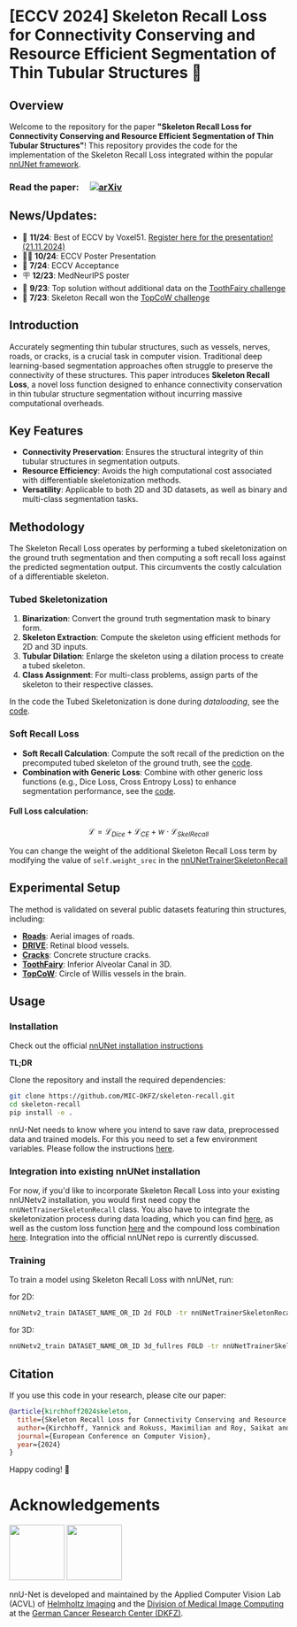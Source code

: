 # [ECCV 2024] Skeleton Recall Loss for Connectivity Conserving and Resource Efficient Segmentation of Thin Tubular Structures 🩻

## Overview

Welcome to the repository for the paper **"Skeleton Recall Loss for Connectivity Conserving and Resource Efficient Segmentation of Thin Tubular Structures"**! This repository provides the code for the implementation of the Skeleton Recall Loss integrated within the popular [nnUNet framework](https://github.com/MIC-DKFZ/nnUNet).

### Read the paper: &nbsp; &nbsp;   [![arXiv](https://img.shields.io/badge/arXiv-2404.03010-B31B1B.svg)](https://arxiv.org/abs/2404.03010) 

## News/Updates:

- 📣 **11/24**: Best of ECCV by Voxel51. [Register here for the presentation! (21.11.2024)](https://voxel51.com/computer-vision-events/eccv-2024-redux-day-3-nov-21-2024/)
- 👨‍🏫 **10/24**: ECCV Poster Presentation
- 📄 **7/24**: ECCV Acceptance
- 🪧 **12/23**: MedNeurIPS poster
- 🥇 **9/23**: Top solution without additional data on the [ToothFairy challenge](https://toothfairy.grand-challenge.org/)
- 🥇 **7/23**: Skeleton Recall won the [TopCoW challenge](https://topcow23.grand-challenge.org/)

## Introduction
Accurately segmenting thin tubular structures, such as vessels, nerves, roads, or cracks, is a crucial task in computer vision. Traditional deep learning-based segmentation approaches often struggle to preserve the connectivity of these structures. This paper introduces **Skeleton Recall Loss**, a novel loss function designed to enhance connectivity conservation in thin tubular structure segmentation without incurring massive computational overheads.

## Key Features
- **Connectivity Preservation**: Ensures the structural integrity of thin tubular structures in segmentation outputs.
- **Resource Efficiency**: Avoids the high computational cost associated with differentiable skeletonization methods.
- **Versatility**: Applicable to both 2D and 3D datasets, as well as binary and multi-class segmentation tasks.

## Methodology
The Skeleton Recall Loss operates by performing a tubed skeletonization on the ground truth segmentation and then computing a soft recall loss against the predicted segmentation output. This circumvents the costly calculation of a differentiable skeleton.

### Tubed Skeletonization
1. **Binarization**: Convert the ground truth segmentation mask to binary form.
2. **Skeleton Extraction**: Compute the skeleton using efficient methods for 2D and 3D inputs.
3. **Tubular Dilation**: Enlarge the skeleton using a dilation process to create a tubed skeleton.
4. **Class Assignment**: For multi-class problems, assign parts of the skeleton to their respective classes.

In the code the Tubed Skeletonization is done during *dataloading*, see the [code](nnunetv2/training/data_augmentation/custom_transforms/skeletonization.py).

### Soft Recall Loss
- **Soft Recall Calculation**: Compute the soft recall of the prediction on the precomputed tubed skeleton of the ground truth, see the [code](nnunetv2/training/loss/dice.py).
- **Combination with Generic Loss**: Combine with other generic loss functions (e.g., Dice Loss, Cross Entropy Loss) to enhance segmentation performance,  see the [code](nnunetv2/training/loss/compound_losses.py).

#### Full Loss calculation:

```math
\mathcal{L} = \mathcal{L}_{Dice} + \mathcal{L}_{CE} + w \cdot \mathcal{L}_{SkelRecall}
```

You can change the weight of the additional Skeleton Recall Loss term by modifying the value of  `self.weight_srec`  in the [nnUNetTrainerSkeletonRecall](nnunetv2/training/nnUNetTrainer/variants/loss/nnUNetTrainerSkeletonRecall.py)

## Experimental Setup
The method is validated on several public datasets featuring thin structures, including:
- [**Roads**](https://www.kaggle.com/datasets/balraj98/massachusetts-roads-dataset): Aerial images of roads.
- [**DRIVE**](https://drive.grand-challenge.org/): Retinal blood vessels.
- [**Cracks**](https://zenodo.org/records/8215100): Concrete structure cracks.
- [**ToothFairy**](https://toothfairy.grand-challenge.org/): Inferior Alveolar Canal in 3D.
- [**TopCoW**](https://topcow23.grand-challenge.org/): Circle of Willis vessels in the brain.

## Usage
### Installation

Check out the official [nnUNet installation instructions](https://github.com/MIC-DKFZ/nnUNet/blob/master/documentation/installation_instructions.md)

**TL;DR**

Clone the repository and install the required dependencies:
```bash
git clone https://github.com/MIC-DKFZ/skeleton-recall.git
cd skeleton-recall
pip install -e .
```
nnU-Net needs to know where you intend to save raw data, preprocessed data and trained models. For this you need to set a few environment variables. Please follow the instructions [here](https://github.com/MIC-DKFZ/nnUNet/blob/master/documentation/setting_up_paths.md).


### Integration into existing nnUNet installation

For now, if you'd like to incorporate Skeleton Recall Loss into your existing nnUNetv2 installation, you would first need copy the `nnUNetTrainerSkeletonRecall` class. You also have to integrate the skeletonization process during data loading, which you can find [here](https://github.com/MIC-DKFZ/Skeleton-Recall/blob/master/nnunetv2/training/data_augmentation/custom_transforms/skeletonization.py), as well as the custom loss function [here](https://github.com/MIC-DKFZ/Skeleton-Recall/blob/a01254d063a1c8f6de9de5ec82cf8d6e40eb651b/nnunetv2/training/loss/dice.py#L122) and the compound loss combination [here](https://github.com/MIC-DKFZ/Skeleton-Recall/blob/a01254d063a1c8f6de9de5ec82cf8d6e40eb651b/nnunetv2/training/loss/compound_losses.py#L58). Integration into the official nnUNet repo is currently discussed.


### Training

To train a model using Skeleton Recall Loss with nnUNet, run:

for 2D:
```bash
nnUNetv2_train DATASET_NAME_OR_ID 2d FOLD -tr nnUNetTrainerSkeletonRecall
```

for 3D:
```bash
nnUNetv2_train DATASET_NAME_OR_ID 3d_fullres FOLD -tr nnUNetTrainerSkeletonRecall
```

## Citation

If you use this code in your research, please cite our paper:

```bibtex
@article{kirchhoff2024skeleton,
  title={Skeleton Recall Loss for Connectivity Conserving and Resource Efficient Segmentation of Thin Tubular Structures},
  author={Kirchhoff, Yannick and Rokuss, Maximilian and Roy, Saikat and others},
  journal={European Conference on Computer Vision},
  year={2024}
}
```

Happy coding! 🚀

# Acknowledgements
<img src="documentation/assets/HI_Logo.png" height="100px" />

<img src="documentation/assets/dkfz_logo.png" height="100px" />

nnU-Net is developed and maintained by the Applied Computer Vision Lab (ACVL) of [Helmholtz Imaging](http://helmholtz-imaging.de) 
and the [Division of Medical Image Computing](https://www.dkfz.de/en/mic/index.php) at the 
[German Cancer Research Center (DKFZ)](https://www.dkfz.de/en/index.html).